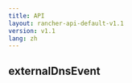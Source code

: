 ```yaml
---
title: API
layout: rancher-api-default-v1.1
version: v1.1
lang: zh
---
```


## externalDnsEvent





